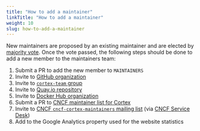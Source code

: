 ```yaml
---
title: "How to add a maintainer"
linkTitle: "How to add a maintainer"
weight: 10
slug: how-to-add-a-maintainer
---
```


New maintainers are proposed by an existing maintainer and are elected by [majority vote](./governance.md#voting). Once the vote passed, the following steps should be done to add a new member to the maintainers team:

1. Submit a PR to add the new member to `MAINTAINERS`
1. Invite to [GitHub organization](https://github.com/orgs/cortexproject/people)
1. Invite to [`cortex-team` group](https://groups.google.com/forum/#!forum/cortex-team)
1. Invite to [Quay.io repository](https://quay.io/organization/cortexproject?tab=teams)
1. Invite to [Docker Hub organization](https://hub.docker.com/u/cortexproject)
1. Submit a PR to [CNCF maintainer list for Cortex](http://maintainers.cncf.io)
1. Invite to [CNCF `cncf-cortex-maintainers` mailing list](https://lists.cncf.io/g/cncf-cortex-maintainers) (via [CNCF Service Desk](https://servicedesk.cncf.io))
1. Add to the Google Analytics property used for the website statistics
